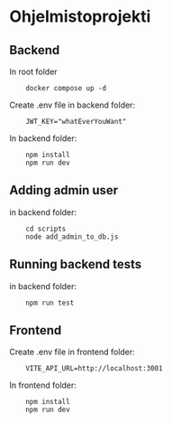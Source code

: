 # Ohjelmistoprojekti
## Backend
In root folder
```
    docker compose up -d
```

Create .env file in backend folder:
```
    JWT_KEY="whatEverYouWant"
```

In backend folder:
```
    npm install
    npm run dev
```

## Adding admin user
in backend folder:
```
    cd scripts
    node add_admin_to_db.js
```

## Running backend tests
in backend folder:
```
    npm run test
```

## Frontend
Create .env file in frontend folder:
```
    VITE_API_URL=http://localhost:3001
```

In frontend folder:
```
    npm install
    npm run dev
```

